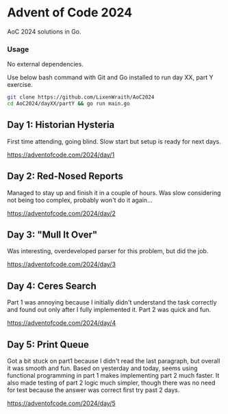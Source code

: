 # Advent of Code 2024

AoC 2024 solutions in Go.

### Usage

No external dependencies.

Use below bash command with Git and Go installed to run day XX, part Y exercise.
```bash
git clone https://github.com/LixenWraith/AoC2024
cd AoC2024/dayXX/partY && go run main.go
```

## Day 1: Historian Hysteria
First time attending, going blind. Slow start but setup is ready for next days.

https://adventofcode.com/2024/day/1

## Day 2: Red-Nosed Reports
Managed to stay up and finish it in a couple of hours.
Was slow considering not being too complex, probably won't do it again...

https://adventofcode.com/2024/day/2

## Day 3: "Mull It Over"
Was interesting, overdeveloped parser for this problem, but did the job.

https://adventofcode.com/2024/day/3

## Day 4: Ceres Search
Part 1 was annoying because I initially didn't understand the task correctly and found out only after I fully implemented it.
Part 2 was quick and fun.

https://adventofcode.com/2024/day/4

## Day 5: Print Queue
Got a bit stuck on part1 because I didn't read the last paragraph, but overall it was smooth and fun.
Based on yesterday and today, seems using functional programming in part 1 makes implementing part 2 much faster.
It also made testing of part 2 logic much simpler, though there was no need for test because the answer was correct first try past 2 days.

https://adventofcode.com/2024/day/5
